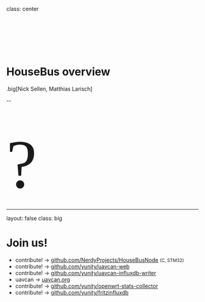 class: center
<h1 style="border-bottom: none; padding-top: 100px">HouseBus overview</h1>

.big[Nick Sellen, Matthias Larisch]

--

<div class="center" style="font-size: 50px; padding-top: 40px">
  <span style="font-size: 180px; font-family: 'Cabin Sketch'; vertical-align: middle">?</span>
</div>

---

layout: false
class: big
# Join us!

* contribute! &rarr; [github.com/NerdyProjects/HouseBusNode](https://github.com/NerdyProjects/HouseBusNode) <small>(C, STM32)</small>
* contribute! &rarr; [github.com/yunity/uavcan-web](https://github.com/yunity/uavcan-web)
* contribute! &rarr; [github.com/yunity/uavcan-influxdb-writer](https://github.com/yunity/uavcan-influxdb-writer)
* uavcan &rarr; [uavcan.org](https://uavcan.org/)
* contribute! &rarr; [github.com/yunity/openwrt-stats-collector](https://github.com/yunity/openwrt-stats-collector)
* contribute! &rarr; [github.com/yunity/fritzinfluxdb](https://github.com/yunity/fritzinfluxdb)


